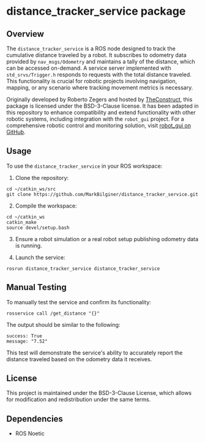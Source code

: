 # distance_tracker_service package

## Overview
The `distance_tracker_service` is a ROS node designed to track the cumulative distance traveled by a robot. It subscribes to odometry data provided by `nav_msgs/Odometry` and maintains a tally of the distance, which can be accessed on-demand. A service server implemented with `std_srvs/Trigger.h` responds to requests with the total distance traveled. This functionality is crucial for robotic projects involving navigation, mapping, or any scenario where tracking movement metrics is necessary.

Originally developed by Roberto Zegers and hosted by [TheConstruct](https://bitbucket.org/theconstructcore/advanced_cpp_auxiliary_pkgs), this package is licensed under the BSD-3-Clause license. It has been adapted in this repository to enhance compatibility and extend functionality with other robotic systems, including integration with the `robot_gui` project. For a comprehensive robotic control and monitoring solution, visit [robot_gui on GitHub](https://github.com/MarkBilginer/robot_gui).

## Usage
To use the `distance_tracker_service` in your ROS workspace:

1. Clone the repository:
```
cd ~/catkin_ws/src
git clone https://github.com/MarkBilginer/distance_tracker_service.git
```

2. Compile the workspace:
```
cd ~/catkin_ws
catkin_make
source devel/setup.bash
```

3. Ensure a robot simulation or a real robot setup publishing odometry data is running.

4. Launch the service:
```
rosrun distance_tracker_service distance_tracker_service
```

## Manual Testing
To manually test the service and confirm its functionality:
```
rosservice call /get_distance "{}"
```

The output should be similar to the following:  
```
success: True
message: "7.52"
```

This test will demonstrate the service's ability to accurately report the distance traveled based on the odometry data it receives.

## License
This project is maintained under the BSD-3-Clause License, which allows for modification and redistribution under the same terms.

## Dependencies
- ROS Noetic

